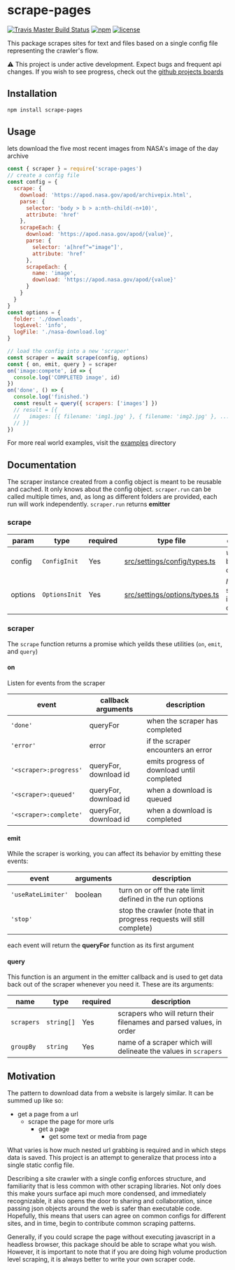 # scrape-pages

[![Travis Master Build Status](https://travis-ci.com/andykais/scrape-pages.svg?branch=master)](https://travis-ci.com/andykais/scrape-pages)
[![npm](https://img.shields.io/npm/v/scrape-pages.svg)](https://www.npmjs.com/package/scrape-pages)
[![license](https://img.shields.io/github/license/mashape/apistatus.svg)](https://github.com/andykais/scrape-pages/blob/master/LICENSE)

This package scrapes sites for text and files based on a single config file representing the crawler's flow.

:warning: This project is under active development. Expect bugs and frequent api changes. If you wish to see
progress, check out the [github projects boards](https://github.com/andykais/scrape-pages/projects)

## Installation

```bash
npm install scrape-pages
```

## Usage

lets download the five most recent images from NASA's image of the day archive

```javascript
const { scraper } = require('scrape-pages')
// create a config file
const config = {
  scrape: {
    download: 'https://apod.nasa.gov/apod/archivepix.html',
    parse: {
      selector: 'body > b > a:nth-child(-n+10)',
      attribute: 'href'
    },
    scrapeEach: {
      download: 'https://apod.nasa.gov/apod/{value}',
      parse: {
        selector: 'a[href^="image"]',
        attribute: 'href'
      },
      scrapeEach: {
        name: 'image',
        download: 'https://apod.nasa.gov/apod/{value}'
      }
    }
  }
}
const options = {
  folder: './downloads',
  logLevel: 'info',
  logFile: './nasa-download.log'
}

// load the config into a new 'scraper'
const scraper = await scrape(config, options)
const { on, emit, query } = scraper
on('image:compete', id => {
  console.log('COMPLETED image', id)
})
on('done', () => {
  console.log('finished.')
  const result = query({ scrapers: ['images'] })
  // result = [{
  //   images: [{ filename: 'img1.jpg' }, { filename: 'img2.jpg' }, ...]
  // }]
})
```

For more real world examples, visit the [examples](examples) directory

## Documentation

The scraper instance created from a config object is meant to be reusable and cached. It only knows about the
config object. `scraper.run` can be called multiple times, and, as long as different folders are
provided, each run will work independently. `scraper.run` returns **emitter**

### scrape

| param   | type             | required | type file                                                      | description                   |
| ------- | ---------------- | -------- | -------------------------------------------------------------- | ----------------------------- |
| config  | `ConfigInit`     | Yes      | [src/settings/config/types.ts](src/settings/config/types.ts)   | _what_ is being downloaded    |
| options | `OptionsInit`    | Yes      | [src/settings/options/types.ts](src/settings/options/types.ts) | _how_ something is downloaded |


### scraper
The `scrape` function returns a promise which yeilds these utilities (`on`, `emit`, and `query`)

#### on
Listen for events from the scraper

| event                  | callback arguments    | description                                |
| ---------------------- | --------------------- | ------------------------------------------ |
| `'done'`               | queryFor              | when the scraper has completed             |
| `'error'`              | error                 | if the scraper encounters an error         |
| `'<scraper>:progress'` | queryFor, download id | emits progress of download until completed |
| `'<scraper>:queued'`   | queryFor, download id | when a download is queued                  |
| `'<scraper>:complete'` | queryFor, download id | when a download is completed               |

#### emit

While the scraper is working, you can affect its behavior by emitting these events:

| event | arguments | description |
| --- | --- | --- |
| `'useRateLimiter'` | boolean | turn on or off the rate limit defined in the run options |
| `'stop'` | | stop the crawler (note that in progress requests will still complete) |

each event will return the **queryFor** function as its first argument

#### query

This function is an argument in the emitter callback and is used to get data back out of the scraper whenever
you need it. These are its arguments:

| name | type | required | description |
| --- | --- | --- | --- |
| `scrapers` | `string[]` | Yes | scrapers who will return their filenames and parsed values, in order |
| `groupBy` | `string` | Yes | name of a scraper which will delineate the values in `scrapers` |

## Motivation

The pattern to download data from a website is largely similar. It can be summed up like so:

- get a page from a url
  - scrape the page for more urls
    - get a page
      - get some text or media from page

What varies is how much nested url grabbing is required and in which steps data is saved.
This project is an attempt to generalize that process into a single static config file.

Describing a site crawler with a single config enforces structure, and familiarity that is less common with
other scraping libraries. Not only does this make yours surface api much more condensed, and immediately
recognizable, it also opens the door to sharing and collaboration, since passing json objects around the web
is safer than executable code.
Hopefully, this means that users can agree on common configs for different sites, and in time, begin to contribute common scraping patterns.

Generally, if you could scrape the page without executing javascript in a headless browser,
this package should be able to scrape what you wish. However, it is important to note that if you are doing high volume production level scraping, it is always better to write
your own scraper code.
